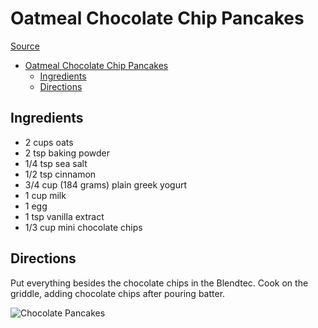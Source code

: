 # Oatmeal Chocolate Chip Pancakes

[Source](https://www.thehealthymaven.com/fluffiest-oatmeal-chocolate-chip-pancakes/)

- [Oatmeal Chocolate Chip Pancakes](#oatmeal-chocolate-chip-pancakes)
  - [Ingredients](#ingredients)
  - [Directions](#directions)

## Ingredients

- 2 cups oats
- 2 tsp baking powder
- 1/4 tsp sea salt
- 1/2 tsp cinnamon
- 3/4 cup (184 grams) plain greek yogurt
- 1 cup milk
- 1 egg
- 1 tsp vanilla extract
- 1/3 cup mini chocolate chips

## Directions

Put everything besides the chocolate chips in the Blendtec. Cook on the griddle, adding chocolate chips after pouring batter.

![Chocolate Pancakes](https://thumbnails-photos.amazon.com/v1/thumbnail/Z7OcMTZpQL2Eg0m6_vf2jg?viewBox=524%2C698&ownerId=AQX5UU8XHTLBL&groupShareToken=zq7ClhgJSGmPuh5OMUrS0A.jJ970sAd9VCq9lHWmFMAmD)
